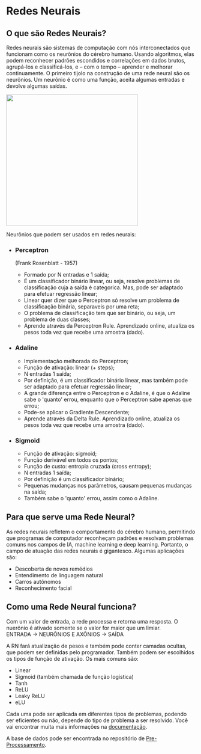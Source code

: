 # Redes Neurais

## O que são Redes Neurais?
Redes neurais são sistemas de computação com nós interconectados que funcionam como os neurônios do cérebro humano. Usando algoritmos, elas podem reconhecer padrões escondidos e correlações em dados brutos, agrupá-los e classificá-los, e – com o tempo – aprender e melhorar continuamente.
O primeiro tijolo na construção de uma rede neural são os neurônios. Um neurônio é como uma função, aceita algumas entradas e devolve algumas saídas.

<img src='https://upload.wikimedia.org/wikipedia/commons/thumb/3/3d/Neural_network.svg/1200px-Neural_network.svg.png' width=350></img>

Neurônios que podem ser usados em redes neurais:

- <strong><h3> Perceptron </h3></strong> (Frank Rosenblatt - 1957)
  - Formado por N entradas e 1 saída;
  - É um classificador binário linear, ou seja, resolve problemas de classificação cuja a saída é categorica. Mas, pode ser adaptado para efetuar regressão       linear;
  - Linear quer dizer que o Perceptron só resolve um problema de classificação binária, separaveis por uma reta;
  - O problema de classificação tem que ser binário, ou seja, um problema de duas classes;
  - Aprende através da Perceptron Rule. Aprendizado online, atualiza os pesos toda vez que recebe uma amostra (dado).

- <strong><h3> Adaline </h3></strong>
  - Implementação melhorada do Perceptron;
  - Função de ativação: linear (+ steps);
  - N entradas 1 saída;
  - Por definição, é um classificador binário linear, mas também pode ser adaptado para efetuar regressão linear;
  - A grande diferença entre o Perceptron e o Adaline, é que o Adaline sabe o 'quanto' errou, enquanto que o Perceptron sabe apenas que errou;
  - Pode-se aplicar o Gradiente Descendente;
  - Aprende através da Delta Rule. Aprendizado online, atualiza os pesos toda vez que recebe uma amostra (dado).

- <strong><h3> Sigmoid </h3></strong>
  - Função de ativação: sigmoid;
  - Função derivável em todos os pontos;
  - Função de custo: entropia cruzada (cross entropy);
  - N entradas 1 saída;
  - Por definição é um classificador binário;
  - Pequenas mudanças nos parâmetros, causam pequenas mudanças na saída;
  - Também sabe o 'quanto' errou, assim como o Adaline.

## Para que serve uma Rede Neural?
As redes neurais refletem o comportamento do cérebro humano, permitindo que programas de computador reconheçam padrões e resolvam problemas comuns nos campos de IA, machine learning e deep learning. Portanto, o campo de atuação das redes neurais é gigantesco. Algumas aplicações são:
- Descoberta de novos remédios
- Entendimento de linguagem natural
- Carros autônomos
- Reconhecimento facial

## Como uma Rede Neural funciona?
Com um valor de entrada, a rede processa e retorna uma resposta. O nuerônio é ativado somente se o valor for maior que um limiar. <br>
ENTRADA -> NEURÔNIOS E AXÔNIOS -> SAÍDA <br>

A RN fará atualização de pesos e também pode conter camadas ocultas, que podem ser definidas pelo programador. Também podem ser escolhidos os tipos de função de ativação. Os mais comuns são:
- Linear
- Sigmoid (também chamada de função logística)
- Tanh
- ReLU
- Leaky ReLU
- eLU

Cada uma pode ser aplicada em diferentes tipos de problemas, podendo ser eficientes ou não, depende do tipo de problema a ser resolvido.
Você vai encontrar muita mais informações na [documentação](https://scikit-learn.org/stable/modules/generated/sklearn.neural_network.MLPClassifier.html).

 A base de dados pode ser encontrada no repositório de [Pre-Processamento](https://github.com/Gregory-JP/Pre-Processamento).
